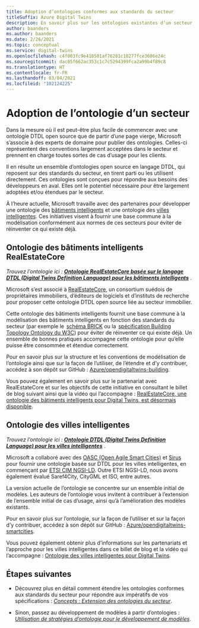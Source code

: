 ```yaml
---
title: Adoption d’ontologies conformes aux standards du secteur
titleSuffix: Azure Digital Twins
description: En savoir plus sur les ontologies existantes d’un secteur, qui peuvent être adoptées pour Azure Digital Twins
author: baanders
ms.author: baanders
ms.date: 2/26/2021
ms.topic: conceptual
ms.service: digital-twins
ms.openlocfilehash: c4f003fc9e418501af76281c10277fce3606e24c
ms.sourcegitcommit: dac05f662ac353c1c7c5294399fca2a99b4f89c8
ms.translationtype: HT
ms.contentlocale: fr-FR
ms.lasthandoff: 03/04/2021
ms.locfileid: "102124225"
---
```

# <a name="adopting-an-industry-ontology"></a>Adoption de l’ontologie d’un secteur

Dans la mesure où il est peut-être plus facile de commencer avec une ontologie DTDL open source que de partir d’une page vierge, Microsoft s’associe à des experts de domaine pour publier des ontologies. Celles-ci représentent des conventions largement acceptées dans le secteur et prennent en charge toutes sortes de cas d’usage pour les clients. 

Il en résulte un ensemble d’ontologies open source en langage DTDL, qui reposent sur des standards du secteur, en tirent parti ou les utilisent directement. Ces ontologies sont conçues pour répondre aux besoins des développeurs en aval. Elles ont le potentiel nécessaire pour être largement adoptées et/ou étendues par le secteur.

À l’heure actuelle, Microsoft travaille avec des partenaires pour développer une ontologie des [bâtiments intelligents](#realestatecore-smart-building-ontology) et une ontologie des [villes intelligentes](#smart-cities-ontology). Ces initiatives visent à fournir une base commune à la modélisation conformément aux normes de ces secteurs pour éviter de réinventer ce qui existe déjà. 

## <a name="realestatecore-smart-building-ontology"></a>Ontologie des bâtiments intelligents RealEstateCore

*Trouvez l’ontologie ici : [**Ontologie RealEstateCore basée sur le langage DTDL (Digital Twins Definition Language) pour les bâtiments intelligents**](https://github.com/Azure/opendigitaltwins-building)* .

Microsoft s’est associé à [RealEstateCore](https://www.realestatecore.io/), un consortium suédois de propriétaires immobiliers, d’éditeurs de logiciels et d’instituts de recherche pour proposer cette ontologie DTDL open source liée au secteur immobilier.

Cette ontologie des bâtiments intelligents fournit une base commune à la modélisation des bâtiments intelligents en fonction des standards du secteur (par exemple le  [schéma BRICK](https://brickschema.org/ontology/) ou la  [spécification Building Topology Ontology du W3C](https://w3c-lbd-cg.github.io/bot/index.html)) pour éviter de réinventer ce qui existe déjà. Un ensemble de bonnes pratiques accompagne cette ontologie pour qu’elle puisse être consommée et étendue correctement. 

Pour en savoir plus sur la structure et les conventions de modélisation de l’ontologie ainsi que sur la façon de l’utiliser, de l’étendre et d’y contribuer, accédez à son dépôt sur GitHub : [Azure/opendigitaltwins-building](https://github.com/Azure/opendigitaltwins-building). 

Vous pouvez également en savoir plus sur le partenariat avec RealEstateCore et sur les objectifs de cette initiative en consultant le billet de blog suivant ainsi que la vidéo qui l’accompagne : [RealEstateCore, une ontologie des bâtiments intelligents pour Digital Twins, est désormais disponible](https://techcommunity.microsoft.com/t5/internet-of-things/realestatecore-a-smart-building-ontology-for-digital-twins-is/ba-p/1914794).

## <a name="smart-cities-ontology"></a>Ontologie des villes intelligentes

*Trouvez l’ontologie ici : [**Ontologie DTDL (Digital Twins Definition Language) pour les villes intelligentes**](https://github.com/Azure/opendigitaltwins-smartcities)* .

Microsoft a collaboré avec des [OASC (Open Agile Smart Cities)](https://oascities.org/) et [Sirus](https://sirus.be/) pour fournir une ontologie basée sur DTDL pour les villes intelligentes, en commençant par [ETSI CIM NGSI-LD](https://www.etsi.org/committee/cim). Outre ETSI NGSI-LD, nous avons également évalué Saref4City, CityGML et ISO, entre autres.

La version actuelle de l’ontologie se concentre sur un ensemble initial de modèles. Les auteurs de l’ontologie vous invitent à contribuer à l’extension de l’ensemble initial de cas d’usage, ainsi qu’à l’amélioration des modèles existants. 

Pour en savoir plus sur l’ontologie, sur la façon de l’utiliser et sur la façon d’y contribuer, accédez à son dépôt sur GitHub : [Azure/opendigitaltwins-smartcities](https://github.com/Azure/opendigitaltwins-smartcities). 

Vous pouvez également obtenir plus d’informations sur les partenariats et l’approche pour les villes intelligentes dans ce billet de blog et la vidéo qui l’accompagne : [Ontologie des villes intelligentes pour Digital Twins](https://techcommunity.microsoft.com/t5/internet-of-things/smart-cities-ontology-for-digital-twins/ba-p/2166585).

## <a name="next-steps"></a>Étapes suivantes

* Découvrez plus en détail comment étendre les ontologies conformes aux standards du secteur pour répondre aux impératifs de vos spécifications : [*Concepts : Extension des ontologies du secteur*](concepts-ontologies-extend.md).

* Sinon, passez au développement de modèles à partir d’ontologies : [*Utilisation de stratégies d’ontologie pour le développement de modèles*](concepts-ontologies.md#using-ontology-strategies-in-a-model-development-path).